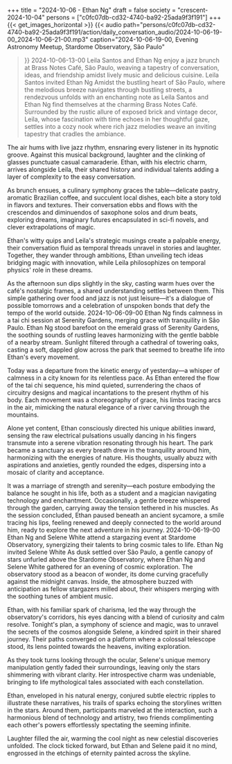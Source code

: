 +++
title = "2024-10-06 - Ethan Ng"
draft = false
society = "crescent-2024-10-04"
persons = ["c0fc07db-cd32-4740-ba92-25ada9f3f191"]
+++
{{< get_images_horizontal >}}
{{< audio
    path="persons/c0fc07db-cd32-4740-ba92-25ada9f3f191/action/daily_conversation_audio/2024-10-06-19-00_2024-10-06-21-00.mp3" 
    caption="2024-10-06-19-00, Evening Astronomy Meetup, Stardome Observatory, São Paulo"
>}}
2024-10-06-13-00
Leila Santos and Ethan Ng enjoy a jazz brunch at Brass Notes Café, São Paulo, weaving a tapestry of conversation, ideas, and friendship amidst lively music and delicious cuisine.
Leila Santos invited Ethan Ng
Amidst the bustling heart of São Paulo, where the melodious breeze navigates through bustling streets, a rendezvous unfolds with an enchanting note as Leila Santos and Ethan Ng find themselves at the charming Brass Notes Café. Surrounded by the rustic allure of exposed brick and vintage decor, Leila, whose fascination with time echoes in her thoughtful gaze, settles into a cozy nook where rich jazz melodies weave an inviting tapestry that cradles the ambiance.

The air hums with live jazz rhythm, ensnaring every listener in its hypnotic groove. Against this musical background, laughter and the clinking of glasses punctuate casual camaraderie. Ethan, with his electric charm, arrives alongside Leila, their shared history and individual talents adding a layer of complexity to the easy conversation.

As brunch ensues, a culinary symphony graces the table—delicate pastry, aromatic Brazilian coffee, and succulent local dishes, each bite a story told in flavors and textures. Their conversation ebbs and flows with the crescendos and diminuendos of saxophone solos and drum beats, exploring dreams, imaginary futures encapsulated in sci-fi novels, and clever extrapolations of magic.

Ethan's witty quips and Leila's strategic musings create a palpable energy, their conversation fluid as temporal threads unravel in stories and laughter. Together, they wander through ambitions, Ethan unveiling tech ideas bridging magic with innovation, while Leila philosophizes on temporal physics' role in these dreams.

As the afternoon sun dips slightly in the sky, casting warm hues over the café's nostalgic frames, a shared understanding settles between them. This simple gathering over food and jazz is not just leisure—it's a dialogue of possible tomorrows and a celebration of unspoken bonds that defy the tempo of the world outside.
2024-10-06-09-00
Ethan Ng finds calmness in a tai chi session at Serenity Gardens, merging grace with tranquility in São Paulo.
Ethan Ng stood barefoot on the emerald grass of Serenity Gardens, the soothing sounds of rustling leaves harmonizing with the gentle babble of a nearby stream. Sunlight filtered through a cathedral of towering oaks, casting a soft, dappled glow across the park that seemed to breathe life into Ethan's every movement.

Today was a departure from the kinetic energy of yesterday—a whisper of calmness in a city known for its relentless pace. As Ethan entered the flow of the tai chi sequence, his mind quieted, surrendering the chaos of circuitry designs and magical incantations to the present rhythm of his body. Each movement was a choreography of grace, his limbs tracing arcs in the air, mimicking the natural elegance of a river carving through the mountains.

Alone yet content, Ethan consciously directed his unique abilities inward, sensing the raw electrical pulsations usually dancing in his fingers transmute into a serene vibration resonating through his heart. The park became a sanctuary as every breath drew in the tranquility around him, harmonizing with the energies of nature. His thoughts, usually abuzz with aspirations and anxieties, gently rounded the edges, dispersing into a mosaic of clarity and acceptance.

It was a marriage of strength and serenity—each posture embodying the balance he sought in his life, both as a student and a magician navigating technology and enchantment. Occasionally, a gentle breeze whispered through the garden, carrying away the tension tethered in his muscles. As the session concluded, Ethan paused beneath an ancient sycamore, a smile tracing his lips, feeling renewed and deeply connected to the world around him, ready to explore the next adventure in his journey.
2024-10-06-19-00
Ethan Ng and Selene White attend a stargazing event at Stardome Observatory, synergizing their talents to bring cosmic tales to life.
Ethan Ng invited Selene White
As dusk settled over São Paulo, a gentle canopy of stars unfurled above the Stardome Observatory, where Ethan Ng and Selene White gathered for an evening of cosmic exploration. The observatory stood as a beacon of wonder, its dome curving gracefully against the midnight canvas. Inside, the atmosphere buzzed with anticipation as fellow stargazers milled about, their whispers merging with the soothing tunes of ambient music.

Ethan, with his familiar spark of charisma, led the way through the observatory's corridors, his eyes dancing with a blend of curiosity and calm resolve. Tonight's plan, a symphony of science and magic, was to unravel the secrets of the cosmos alongside Selene, a kindred spirit in their shared journey. Their paths converged on a platform where a colossal telescope stood, its lens pointed towards the heavens, inviting exploration.

As they took turns looking through the ocular, Selene's unique memory manipulation gently faded their surroundings, leaving only the stars shimmering with vibrant clarity. Her introspective charm was undeniable, bringing to life mythological tales associated with each constellation.

Ethan, enveloped in his natural energy, conjured subtle electric ripples to illustrate these narratives, his trails of sparks echoing the storylines written in the stars. Around them, participants marveled at the interaction, such a harmonious blend of technology and artistry, two friends complimenting each other's powers effortlessly spectating the seeming infinite.

Laughter filled the air, warming the cool night as new celestial discoveries unfolded. The clock ticked forward, but Ethan and Selene paid it no mind, engrossed in the etchings of eternity painted across the skyline.
